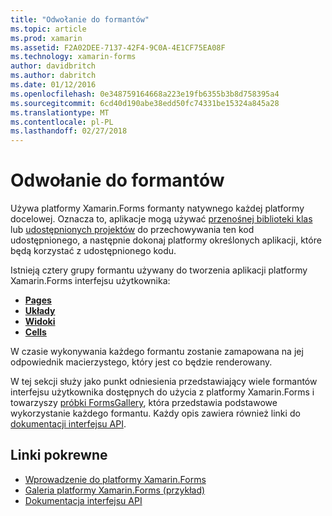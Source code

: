 ```yaml
---
title: "Odwołanie do formantów"
ms.topic: article
ms.prod: xamarin
ms.assetid: F2A02DEE-7137-42F4-9C0A-4E1CF75EA08F
ms.technology: xamarin-forms
author: davidbritch
ms.author: dabritch
ms.date: 01/12/2016
ms.openlocfilehash: 0e348759164668a223e19fb6355b3b8d758395a4
ms.sourcegitcommit: 6cd40d190abe38edd50fc74331be15324a845a28
ms.translationtype: MT
ms.contentlocale: pl-PL
ms.lasthandoff: 02/27/2018
---
```

# <a name="controls-reference"></a>Odwołanie do formantów

Używa platformy Xamarin.Forms formanty natywnego każdej platformy docelowej.
Oznacza to, aplikacje mogą używać [przenośnej biblioteki klas](~/cross-platform/app-fundamentals/pcl.md) lub [udostępnionych projektów](~/cross-platform/app-fundamentals/shared-projects.md) do przechowywania ten kod udostępnionego, a następnie dokonaj platformy określonych aplikacji, które będą korzystać z udostępnionego kodu.

Istnieją cztery grupy formantu używany do tworzenia aplikacji platformy Xamarin.Forms interfejsu użytkownika:

- [**Pages**](pages.md)
- [**Układy**](layouts.md)
- [**Widoki**](views.md)
- [**Cells**](cells.md)

W czasie wykonywania każdego formantu zostanie zamapowana na jej odpowiednik macierzystego, który jest co będzie renderowany.

W tej sekcji służy jako punkt odniesienia przedstawiający wiele formantów interfejsu użytkownika dostępnych do użycia z platformy Xamarin.Forms i towarzyszy [próbki FormsGallery](https://developer.xamarin.com/samples/FormsGallery/), która przedstawia podstawowe wykorzystanie każdego formantu.
Każdy opis zawiera również linki do [dokumentacji interfejsu API](https://developer.xamarin.com/api/namespace/Xamarin.Forms/).



## <a name="related-links"></a>Linki pokrewne

- [Wprowadzenie do platformy Xamarin.Forms](~/xamarin-forms/get-started/introduction-to-xamarin-forms.md)
- [Galeria platformy Xamarin.Forms (przykład)](https://developer.xamarin.com/samples/FormsGallery/)
- [Dokumentacja interfejsu API](https://developer.xamarin.com/api/namespace/Xamarin.Forms/)

